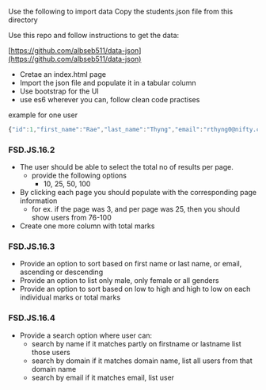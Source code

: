 
Use the following to import data
Copy the students.json file from this directory

Use this repo and follow instructions to get the data:

[https://github.com/albseb511/data-json](https://github.com/albseb511/data-json)

- Cretae an index.html page
- Import the json file and populate it in a tabular column
- Use bootstrap for the UI
- use es6 wherever you can, follow clean code practises

example for one user
```javascript
{"id":1,"first_name":"Rae","last_name":"Thyng","email":"rthyng0@nifty.com","gender":"Female","english":36,"maths":61,"science":68}
```

### FSD.JS.16.2
- The user should be able to select the total no of results per page.
    - provide the following options
        - 10, 25, 50, 100
- By clicking each page you should populate with the corresponding page information
    - for ex. if the page was 3, and per page was 25,
        then you should show users from 76-100
- Create one more column with total marks

### FSD.JS.16.3
- Provide an option to sort based on first name or last name, or email, ascending or descending
- Provide an option to list only male, only female or all genders
- Provide an option to sort based on low to high and high to low on each individual marks or total marks

### FSD.JS.16.4
- Provide a search option where user can:
    - search by name
        if it matches partly on firstname or lastname list those users
    - search by domain
        if it matches domain name, list all users from that domain name
    - search by email
        if it matches email, list user
    